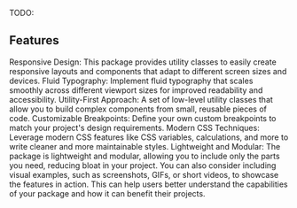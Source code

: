 <!--
This README describes the package. If you publish this package to pub.dev,
this README's contents appear on the landing page for your package.

For information about how to write a good package README, see the guide for
[writing package pages](https://dart.dev/guides/libraries/writing-package-pages).

For general information about developing packages, see the Dart guide for
[creating packages](https://dart.dev/guides/libraries/create-library-packages)
and the Flutter guide for
[developing packages and plugins](https://flutter.dev/developing-packages).
-->

TODO: 
## Features
Responsive Design: This package provides utility classes to easily create responsive layouts and components that adapt to different screen sizes and devices.
Fluid Typography: Implement fluid typography that scales smoothly across different viewport sizes for improved readability and accessibility.
Utility-First Approach: A set of low-level utility classes that allow you to build complex components from small, reusable pieces of code.
Customizable Breakpoints: Define your own custom breakpoints to match your project's design requirements.
Modern CSS Techniques: Leverage modern CSS features like CSS variables, calculations, and more to write cleaner and more maintainable styles.
Lightweight and Modular: The package is lightweight and modular, allowing you to include only the parts you need, reducing bloat in your project.
You can also consider including visual examples, such as screenshots, GIFs, or short videos, to showcase the features in action. This can help users better understand the capabilities of your package and how it can benefit their projects.

